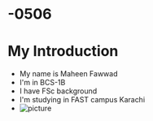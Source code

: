 # -0506
# My Introduction
* My name is Maheen Fawwad
* I'm in BCS-1B
* I have FSc background
* I'm studying in FAST campus Karachi
* ![picture](https://github.com/user-attachments/assets/6eb394e5-1827-4461-b7f8-b8d421c9ee6a)

